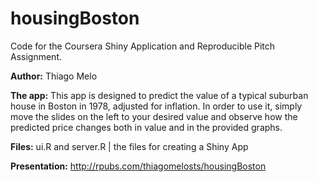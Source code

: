 # housingBoston
Code for the Coursera Shiny Application and Reproducible Pitch Assignment.

**Author:** Thiago Melo

**The app:** This app is designed to predict the value of a typical suburban house in Boston in 1978, adjusted for inflation. In order to use it, simply move the slides on the left to your desired value and observe how the predicted price changes both in value and in the provided graphs.

**Files:** ui.R and server.R | the files for creating a Shiny App

**Presentation:** http://rpubs.com/thiagomelosts/housingBoston

